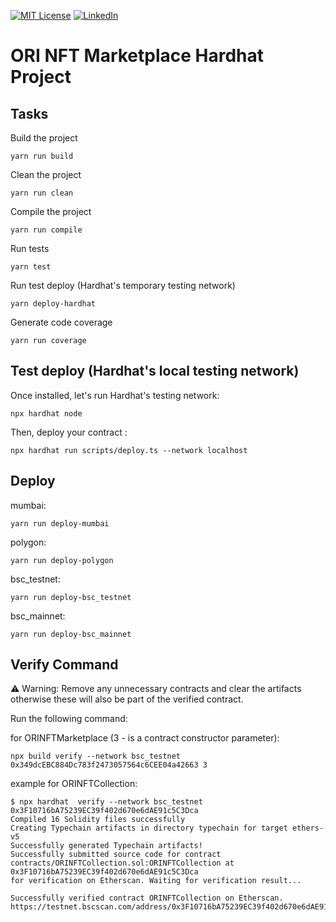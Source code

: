 <a name="readme-top"></a>

[![MIT License][license-shield]][license-url]
[![LinkedIn][linkedin-shield]][linkedin-url]

# ORI NFT Marketplace Hardhat Project

## Tasks

Build the project

```shell
yarn run build
```

Clean the project

```shell
yarn run clean
```

Compile the project

```shell
yarn run compile
```

Run tests

```shell
yarn test
```

Run test deploy (Hardhat's temporary testing network)

```shell
yarn deploy-hardhat
```

Generate code coverage

```shell
yarn run coverage
```

## Test deploy (Hardhat's local testing network)

Once installed, let's run Hardhat's testing network:

```shell
npx hardhat node
```

Then, deploy your contract :

```shell
npx hardhat run scripts/deploy.ts --network localhost
```

## Deploy

mumbai:

```shell
yarn run deploy-mumbai
```

polygon:

```shell
yarn run deploy-polygon
```

bsc_testnet:

```shell
yarn run deploy-bsc_testnet
```

bsc_mainnet:

```shell
yarn run deploy-bsc_mainnet
```

## Verify Command​

⚠️ Warning: Remove any unnecessary contracts and clear the artifacts otherwise these will also be part of the verified contract.

Run the following command:

for ORINFTMarketplace (3 - is a contract constructor parameter):

```
npx build verify --network bsc_testnet 0x349dcEBC884Dc783f2473057564c6CEE04a42663 3
```

example for ORINFTCollection:

```
$ npx hardhat  verify --network bsc_testnet 0x3F10716bA75239EC39f402d670e6dAE91c5C3Dca
Compiled 16 Solidity files successfully
Creating Typechain artifacts in directory typechain for target ethers-v5
Successfully generated Typechain artifacts!
Successfully submitted source code for contract
contracts/ORINFTCollection.sol:ORINFTCollection at 0x3F10716bA75239EC39f402d670e6dAE91c5C3Dca
for verification on Etherscan. Waiting for verification result...

Successfully verified contract ORINFTCollection on Etherscan.
https://testnet.bscscan.com/address/0x3F10716bA75239EC39f402d670e6dAE91c5C3Dca#code
```

[license-shield]: https://img.shields.io/github/license/kshvab/Best-README-Template.svg?style=for-the-badge
[license-url]: https://github.com/ORI-Solutions/ORI-NFTMarketplace-Hardhat/blob/development/LICENSE.txt
[linkedin-shield]: https://img.shields.io/badge/-LinkedIn-black.svg?style=for-the-badge&logo=linkedin&colorB=555
[linkedin-url]: https://www.linkedin.com/in/kshvab/
